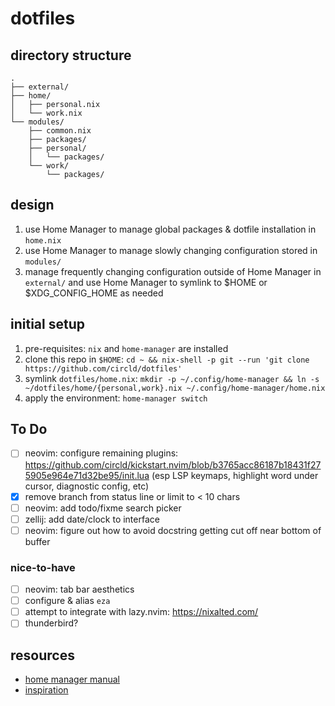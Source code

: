 # dotfiles

## directory structure

```
.
├── external/
├── home/
│   ├── personal.nix
│   └── work.nix
└── modules/
    ├── common.nix
    ├── packages/
    ├── personal/
    │   └── packages/
    └── work/
        └── packages/
```

## design

1. use Home Manager to manage global packages & dotfile installation in `home.nix`
2. use Home Manager to manage slowly changing configuration stored in `modules/`
3. manage frequently changing configuration outside of Home Manager in `external/` and use Home Manager to symlink to $HOME or $XDG_CONFIG_HOME as needed

## initial setup

1. pre-requisites: `nix` and `home-manager` are installed
2. clone this repo in `$HOME`: `cd ~ && nix-shell -p git --run 'git clone https://github.com/circld/dotfiles'`
3. symlink `dotfiles/home.nix`: `mkdir -p ~/.config/home-manager && ln -s ~/dotfiles/home/{personal,work}.nix ~/.config/home-manager/home.nix`
4. apply the environment: `home-manager switch`

## To Do

- [ ] neovim: configure remaining plugins: https://github.com/circld/kickstart.nvim/blob/b3765acc86187b18431f275905e964e71d32be95/init.lua (esp LSP keymaps, highlight word under cursor, diagnostic config, etc)
- [x] remove branch from status line or limit to < 10 chars
- [ ] neovim: add todo/fixme search picker
- [ ] zellij: add date/clock to interface
- [ ] neovim: figure out how to avoid docstring getting cut off near bottom of buffer

### nice-to-have

- [ ] neovim: tab bar aesthetics
- [ ] configure & alias `eza`
- [ ] attempt to integrate with lazy.nvim: https://nixalted.com/
- [ ] thunderbird?

## resources

- [home manager manual](https://nix-community.github.io/home-manager/)
- [inspiration](https://github.com/nix-community/home-manager/blob/901f8fef7f349cf8a8e97b3230b22fd592df9160/tests/integration/standalone/alice-home-init.nix#L8)
